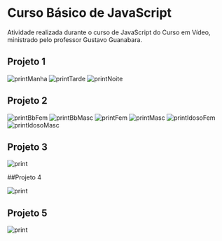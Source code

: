 # Curso Básico de JavaScript

Atividade realizada durante o curso de JavaScript do Curso em Vídeo, ministrado pelo professor Gustavo Guanabara.  

## Projeto 1

![printManha](https://user-images.githubusercontent.com/59126841/87046997-46003b00-c1d0-11ea-95e9-0dcb1a63a5cc.png)
![printTarde](https://user-images.githubusercontent.com/59126841/87047006-4993c200-c1d0-11ea-8511-b735b77f91cf.png)
![printNoite](https://user-images.githubusercontent.com/59126841/87047013-4bf61c00-c1d0-11ea-88dd-7faea6cc923a.png)

## Projeto 2

![printBbFem](https://user-images.githubusercontent.com/59126841/87047059-57e1de00-c1d0-11ea-8a29-5f5576701bd1.png)
![printBbMasc](https://user-images.githubusercontent.com/59126841/87047063-587a7480-c1d0-11ea-9f28-59567e984394.png)
![printFem](https://user-images.githubusercontent.com/59126841/87047070-5b756500-c1d0-11ea-8e94-15df42d46d32.png)
![printMasc](https://user-images.githubusercontent.com/59126841/87047078-5dd7bf00-c1d0-11ea-83e0-323b39f0409f.png)
![printIdosoFem](https://user-images.githubusercontent.com/59126841/87047095-616b4600-c1d0-11ea-881f-afccf11124f0.png)
![printIdosoMasc](https://user-images.githubusercontent.com/59126841/87047099-6203dc80-c1d0-11ea-8d98-32df2d227429.png)

## Projeto 3

![print](https://user-images.githubusercontent.com/59126841/87047110-692aea80-c1d0-11ea-8bea-25edaea6ee3b.png)

##Projeto 4

![print](https://user-images.githubusercontent.com/59126841/87047123-6d570800-c1d0-11ea-9814-c5cbfd0a2729.png)

## Projeto 5

![print](https://user-images.githubusercontent.com/59126841/87047127-70ea8f00-c1d0-11ea-9385-5a3aaf993b78.png)
